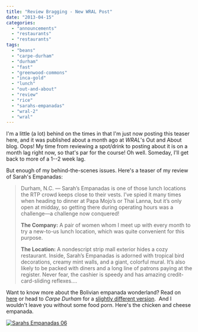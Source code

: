 ```yaml
---
title: "Review Bragging - New WRAL Post"
date: "2013-04-15"
categories: 
  - "announcements"
  - "restaurants"
  - "restaurants"
tags: 
  - "beans"
  - "carpe-durham"
  - "durham"
  - "fast"
  - "greenwood-commons"
  - "inca-gold"
  - "lunch"
  - "out-and-about"
  - "review"
  - "rice"
  - "sarahs-empanadas"
  - "wral-2"
  - "wral"
---
```


I'm a little (a lot) behind on the times in that I'm just now posting this teaser here, and it was published about a month ago at _WRAL_'s Out and About blog. Oops! My time from reviewing a spot/drink to posting about it is on a month lag right now, so that's par for the course! Oh well. Someday, I'll get back to more of a 1--2 week lag.

But enough of my behind-the-scenes issues. Here's a teaser of my review of Sarah's Empanadas:

> Durham, N.C. — Sarah’s Empanadas is one of those lunch locations the RTP crowd keeps close to their vests. I’ve spied it many times when heading to dinner at Papa Mojo’s or Thai Lanna, but it’s only open at midday, so getting there during operating hours was a challenge—a challenge now conquered!
> 
> **The Company:** A pair of women whom I meet up with every month to try a new-to-us lunch location, which was quite convenient for this purpose.
> 
> **The Location:** A nondescript strip mall exterior hides a cozy restaurant. Inside, Sarah’s Empanadas is adorned with tropical bird decorations, creamy mint walls, and a giant, colorful mural. It’s also likely to be packed with diners and a long line of patrons paying at the register. Never fear, the cashier is speedy and has amazing credit-card-sliding reflexes....

Want to know more about the Bolivian empanada wonderland? Read on [here](http://www.wral.com/restaurant-review-sarah-s-empanadas/12226626/ "WRAL Sarah's Empanadas") or head to _Carpe Durham_ for a [slightly different version](http://carpedurham.com/2013/03/31/sarahs-empanadas/ "Carpe Durham").  And I wouldn't leave you without some food porn. Here's the chicken and cheese empanada.

[![Sarahs Empanadas 06](http://s3.amazonaws.com/thegourmez-wpmedia/2013/04/Sarahs-Empanadas-06.jpg)](http://www.thegourmez.com/2013/04/review-bragging-new-wral-post/sarahs-empanadas-06/)
